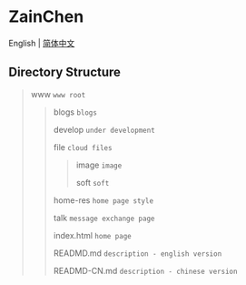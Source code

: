 # ZainChen

English | [简体中文](./README-CN.md)

## Directory Structure

> www  `www root`
>
> > blogs  `blogs`
> >
> > develop  `under development`
> >
> > file  `cloud files`
> >
> > > image  `image`
> > >
> > > soft  `soft`
> > >
> >
> > home-res  `home page style`
> >
> >
> > talk  `message exchange page`
> >
> > index.html  `home page`
> >
> > READMD.md  `description - english version`
> >
> > READMD-CN.md  `description - chinese version`

